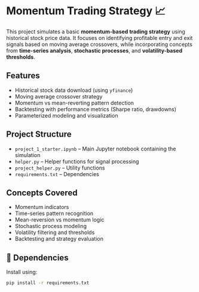 # Momentum Trading Strategy 📈

This project simulates a basic **momentum-based trading strategy** using historical stock price data. It focuses on identifying profitable entry and exit signals based on moving average crossovers, while incorporating concepts from **time-series analysis**, **stochastic processes**, and **volatility-based thresholds**.

## Features
- Historical stock data download (using `yfinance`)
- Moving average crossover strategy
- Momentum vs mean-reverting pattern detection
- Backtesting with performance metrics (Sharpe ratio, drawdowns)
- Parameterized modeling and visualization

## Project Structure
- `project_1_starter.ipynb` – Main Jupyter notebook containing the simulation
- `helper.py` – Helper functions for signal processing
- `project_helper.py` – Utility functions
- `requirements.txt` – Dependencies

## Concepts Covered
- Momentum indicators
- Time-series pattern recognition
- Mean-reversion vs momentum logic
- Stochastic process modeling
- Volatility filtering and thresholds
- Backtesting and strategy evaluation

## 🔌 Dependencies
Install using:
```bash
pip install -r requirements.txt

